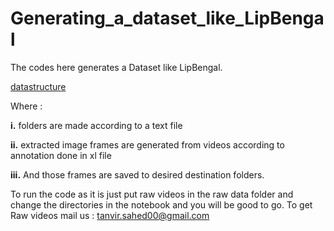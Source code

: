 # Generating_a_dataset_like_LipBengal
The codes here generates a Dataset like LipBengal. 

[datastructure](DataStructure.PNG)

Where :

**i.** folders are made according to a text file

**ii.** extracted image frames are generated from videos according to annotation done in xl file

**iii.** And those frames are saved to desired destination folders.

To run the code as it is just put raw videos in the raw data folder and change the directories in the notebook and you will be good to go.
To get Raw videos mail us : tanvir.sahed00@gmail.com
